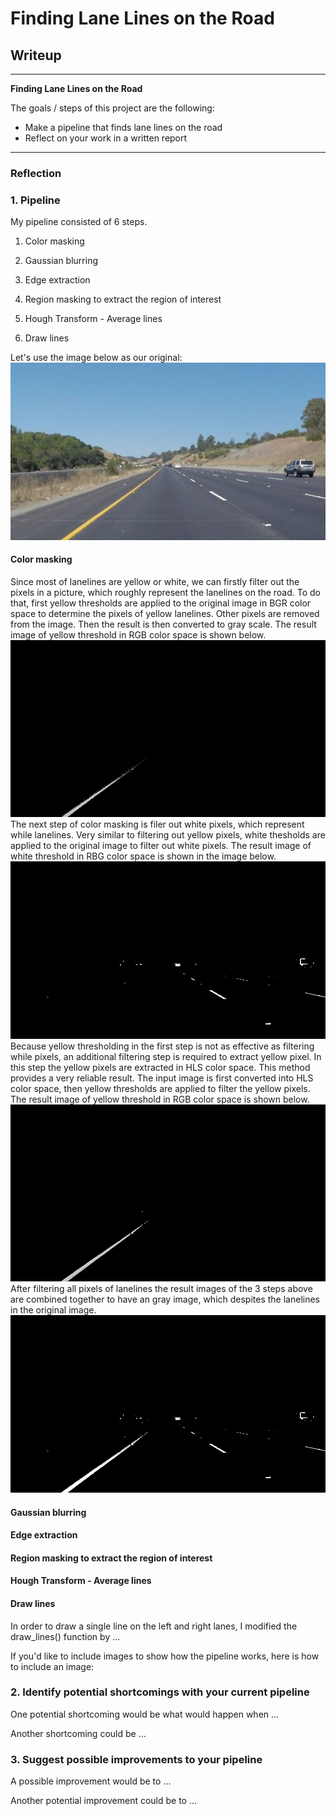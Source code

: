 # **Finding Lane Lines on the Road** 

## Writeup

---

**Finding Lane Lines on the Road**

The goals / steps of this project are the following:
* Make a pipeline that finds lane lines on the road
* Reflect on your work in a written report


[//]: # (Image References)

[image1]: ./test_images/solidYellowCurve.jpg "solidYellowCurve"
[image2]: ./test_images/rgb_y.jpg "rgb_y"
[image3]: ./test_images/rgb_w.jpg "rgb_w"
[image4]: ./test_images/hls_y.jpg "hls_y"
[image5]: ./test_images/color_threshold.jpg "color_threshold"


---

### Reflection

### 1. Pipeline

My pipeline consisted of 6 steps. 

1. Color masking

2. Gaussian blurring 

3. Edge extraction

4. Region masking to extract the region of interest 

5. Hough Transform - Average lines

6. Draw lines

Let's use the image below as our original:
![alt text][image1]

#### Color masking

Since most of lanelines are yellow or white, we can firstly filter out the pixels in a picture, which roughly represent the lanelines on the road.
To do that, first yellow thresholds are applied to the original image in BGR color space to determine the pixels of yellow lanelines. Other pixels are removed from the image.
Then the result is then converted to gray scale. The result image of yellow threshold in RGB color space is shown below.
![alt text][image2]
The next step of color masking is filer out white pixels, which represent while lanelines. Very similar to filtering out yellow pixels, white thesholds are applied to the original image
to filter out white pixels. The result image of white threshold in RBG color space is shown in the image below.
![alt text][image3]
Because yellow thresholding in the first step is not as effective as filtering while pixels, an additional filtering step is required to extract yellow pixel. In this step the yellow pixels are 
extracted in HLS color space. This method provides a very reliable result. The input image is first converted into HLS color space, then yellow thresholds are applied to filter the yellow pixels.
The result image of yellow threshold in RGB color space is shown below.
![alt text][image4]
After filtering all pixels of lanelines the result images of the 3 steps above are combined together to have an gray image, which despites the lanelines in the original image.
![alt text][image5]

#### Gaussian blurring

#### Edge extraction

#### Region masking to extract the region of interest

#### Hough Transform - Average lines

#### Draw lines




In order to draw a single line on the left and right lanes, I modified the draw_lines() function by ...

If you'd like to include images to show how the pipeline works, here is how to include an image: 




### 2. Identify potential shortcomings with your current pipeline


One potential shortcoming would be what would happen when ... 

Another shortcoming could be ...


### 3. Suggest possible improvements to your pipeline

A possible improvement would be to ...

Another potential improvement could be to ...
